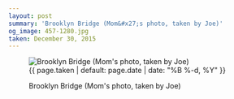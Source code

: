 ```yaml
---
layout: post
summary: 'Brooklyn Bridge (Mom&#x27;s photo, taken by Joe)'
og_image: 457-1280.jpg
taken: December 30, 2015
---
```


<figure class="post">
<img alt="Brooklyn Bridge (Mom's photo, taken by Joe)" sizes="(min-width: 700px) 50vw, calc(100vw - 2rem)" src="{{ site.assets_url }}/457-640.jpg" srcset="{{ site.assets_url }}/457-1280.jpg 1280w, {{ site.assets_url }}/457-960.jpg 960w, {{ site.assets_url }}/457-640.jpg 640w, {{ site.assets_url }}/457-320.jpg 320w"/>
<figcaption>
<time>{{ page.taken | default: page.date | date: "%B %-d, %Y" }}</time>
<p>Brooklyn Bridge (Mom's photo, taken by Joe)</p>
</figcaption>
</figure>
